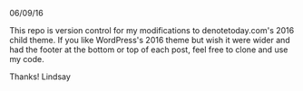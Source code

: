 06/09/16

This repo is version control for my modifications to denotetoday.com's 2016 child theme. If you like WordPress's 2016 theme but wish it were wider and had the footer at the bottom or top of each post, feel free to clone and use my code.

Thanks!
Lindsay
